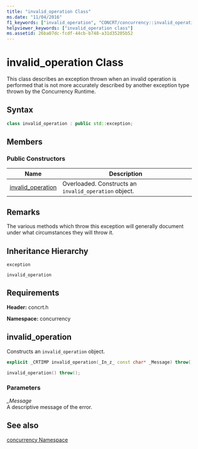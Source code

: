 ```yaml
---
title: "invalid_operation Class"
ms.date: "11/04/2016"
f1_keywords: ["invalid_operation", "CONCRT/concurrency::invalid_operation", "CONCRT/concurrency::invalid_operation::invalid_operation"]
helpviewer_keywords: ["invalid_operation class"]
ms.assetid: 26ba07dc-fcdf-44cb-b748-a31d35205b52
---
```

# invalid_operation Class

This class describes an exception thrown when an invalid operation is performed that is not more accurately described by another exception type thrown by the Concurrency Runtime.

## Syntax

```cpp
class invalid_operation : public std::exception;
```

## Members

### Public Constructors

|Name|Description|
|----------|-----------------|
|[invalid_operation](#ctor)|Overloaded. Constructs an `invalid_operation` object.|

## Remarks

The various methods which throw this exception will generally document under what circumstances they will throw it.

## Inheritance Hierarchy

`exception`

`invalid_operation`

## Requirements

**Header:** concrt.h

**Namespace:** concurrency

## <a name="ctor"></a> invalid_operation

Constructs an `invalid_operation` object.

```cpp
explicit _CRTIMP invalid_operation(_In_z_ const char* _Message) throw();

invalid_operation() throw();
```

### Parameters

*_Message*<br/>
A descriptive message of the error.

## See also

[concurrency Namespace](concurrency-namespace.md)
